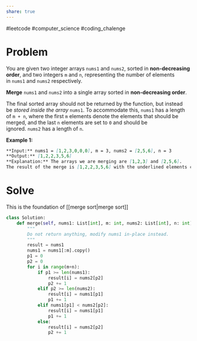 ```yaml
---
share: true
---
```

#leetcode #computer_science #coding_chalenge

# Problem

You are given two integer arrays `nums1` and `nums2`, sorted in **non-decreasing order**, and two integers `m` and `n`, representing the number of elements in `nums1` and `nums2` respectively.

**Merge** `nums1` and `nums2` into a single array sorted in **non-decreasing order**.

The final sorted array should not be returned by the function, but instead be _stored inside the array_ `nums1`. To accommodate this, `nums1` has a length of `m + n`, where the first `m` elements denote the elements that should be merged, and the last `n` elements are set to `0` and should be ignored. `nums2` has a length of `n`.

**Example 1:**
```markdown
**Input:** nums1 = [1,2,3,0,0,0], m = 3, nums2 = [2,5,6], n = 3
**Output:** [1,2,2,3,5,6]
**Explanation:** The arrays we are merging are [1,2,3] and [2,5,6].
The result of the merge is [1,2,2,3,5,6] with the underlined elements coming from nums1.
```

# Solve
This is the foundation of [[merge sort|merge sort]] 

```python
class Solution:
    def merge(self, nums1: List[int], m: int, nums2: List[int], n: int) -> None:
        """
        Do not return anything, modify nums1 in-place instead.
        """
        result = nums1
        nums1 = nums1[:m].copy()
        p1 = 0
        p2 = 0
        for i in range(m+n):
            if p1 >= len(nums1):
                result[i] = nums2[p2]
                p2 += 1
            elif p2 >= len(nums2):
                result[i] = nums1[p1]
                p1 += 1
            elif nums1[p1] < nums2[p2]:
                result[i] = nums1[p1]
                p1 += 1
            else:
                result[i] = nums2[p2]
                p2 += 1
```